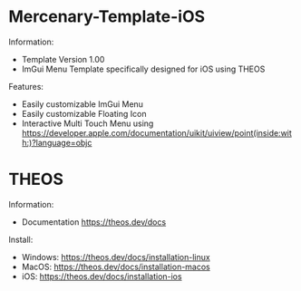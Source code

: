 # Mercenary-Template-iOS

Information:
- Template Version 1.00
- ImGui Menu Template specifically designed for iOS using THEOS

Features:
- Easily customizable ImGui Menu
- Easily customizable Floating Icon
- Interactive Multi Touch Menu using https://developer.apple.com/documentation/uikit/uiview/point(inside:with:)?language=objc

# THEOS

Information:
- Documentation https://theos.dev/docs

Install:
- Windows: https://theos.dev/docs/installation-linux
- MacOS: https://theos.dev/docs/installation-macos
- iOS: https://theos.dev/docs/installation-ios
